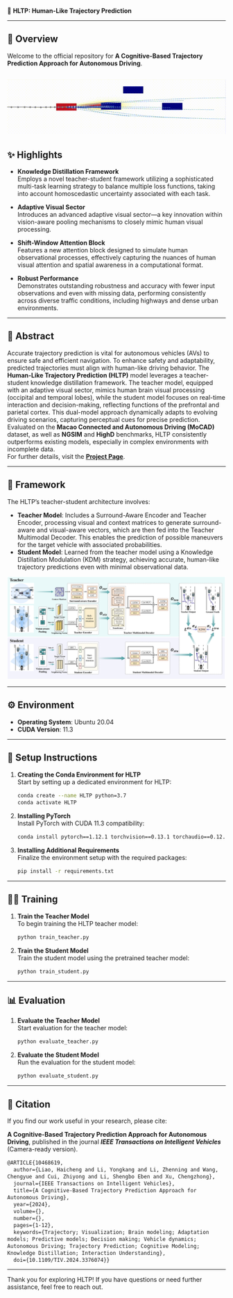 🚗 **HLTP: Human-Like Trajectory Prediction**

---

## 📖 Overview

Welcome to the official repository for **A Cognitive-Based Trajectory Prediction Approach for Autonomous Driving**.

 ![image](https://github.com/Petrichor625/HLTP/blob/main/HLTP/HLTP/pic/visual.gif)
---


## ✨ Highlights

- **Knowledge Distillation Framework**  
  Employs a novel teacher-student framework utilizing a sophisticated multi-task learning strategy to balance multiple loss functions, taking into account homoscedastic uncertainty associated with each task.

- **Adaptive Visual Sector**  
  Introduces an advanced adaptive visual sector—a key innovation within vision-aware pooling mechanisms to closely mimic human visual processing.

- **Shift-Window Attention Block**  
  Features a new attention block designed to simulate human observational processes, effectively capturing the nuances of human visual attention and spatial awareness in a computational format.

- **Robust Performance**  
  Demonstrates outstanding robustness and accuracy with fewer input observations and even with missing data, performing consistently across diverse traffic conditions, including highways and dense urban environments.

---

## 📜 Abstract

Accurate trajectory prediction is vital for autonomous vehicles (AVs) to ensure safe and efficient navigation. To enhance safety and adaptability, predicted trajectories must align with human-like driving behavior. The **Human-Like Trajectory Prediction (HLTP)** model leverages a teacher-student knowledge distillation framework. The teacher model, equipped with an adaptive visual sector, mimics human brain visual processing (occipital and temporal lobes), while the student model focuses on real-time interaction and decision-making, reflecting functions of the prefrontal and parietal cortex. This dual-model approach dynamically adapts to evolving driving scenarios, capturing perceptual cues for precise prediction. Evaluated on the **Macao Connected and Autonomous Driving (MoCAD)** dataset, as well as **NGSIM** and **HighD** benchmarks, HLTP consistently outperforms existing models, especially in complex environments with incomplete data.  
For further details, visit the **[Project Page](https://github.com/Petrichor625/HLTP)**.

---

## 🧠 Framework

The HLTP’s teacher-student architecture involves:

- **Teacher Model**: Includes a Surround-Aware Encoder and Teacher Encoder, processing visual and context matrices to generate surround-aware and visual-aware vectors, which are then fed into the Teacher Multimodal Decoder. This enables the prediction of possible maneuvers for the target vehicle with associated probabilities.
- **Student Model**: Learned from the teacher model using a Knowledge Distillation Modulation (KDM) strategy, achieving accurate, human-like trajectory predictions even with minimal observational data.

 ![image](https://github.com/Petrichor625/HLTP/blob/main/HLTP/HLTP/pic/framework.png)

---

## ⚙️ Environment

- **Operating System**: Ubuntu 20.04
- **CUDA Version**: 11.3

---

## 🔧 Setup Instructions

1. **Creating the Conda Environment for HLTP**  
   Start by setting up a dedicated environment for HLTP:

   ```bash
   conda create --name HLTP python=3.7
   conda activate HLTP
   ```

2. **Installing PyTorch**  
   Install PyTorch with CUDA 11.3 compatibility:

   ```bash
   conda install pytorch==1.12.1 torchvision==0.13.1 torchaudio==0.12.1 cudatoolkit=11.3 -c pytorch
   ```

3. **Installing Additional Requirements**  
   Finalize the environment setup with the required packages:

   ```bash
   pip install -r requirements.txt
   ```

---

## 🏋️‍♂️ Training

1. **Train the Teacher Model**  
   To begin training the HLTP teacher model:

   ```bash
   python train_teacher.py
   ```

2. **Train the Student Model**  
   Train the student model using the pretrained teacher model:

   ```bash
   python train_student.py
   ```

---

## 📊 Evaluation

1. **Evaluate the Teacher Model**  
   Start evaluation for the teacher model:

   ```bash
   python evaluate_teacher.py
   ```

2. **Evaluate the Student Model**  
   Run the evaluation for the student model:

   ```bash
   python evaluate_student.py
   ```

---

## 📌 Citation

If you find our work useful in your research, please cite:

**A Cognitive-Based Trajectory Prediction Approach for Autonomous Driving**, published in the journal **_IEEE Transactions on Intelligent Vehicles_** (Camera-ready version).

```
@ARTICLE{10468619,
  author={Liao, Haicheng and Li, Yongkang and Li, Zhenning and Wang, Chengyue and Cui, Zhiyong and Li, Shengbo Eben and Xu, Chengzhong},
  journal={IEEE Transactions on Intelligent Vehicles}, 
  title={A Cognitive-Based Trajectory Prediction Approach for Autonomous Driving}, 
  year={2024},
  volume={},
  number={},
  pages={1-12},
  keywords={Trajectory; Visualization; Brain modeling; Adaptation models; Predictive models; Decision making; Vehicle dynamics; Autonomous Driving; Trajectory Prediction; Cognitive Modeling; Knowledge Distillation; Interaction Understanding},
  doi={10.1109/TIV.2024.3376074}}
```

---

Thank you for exploring HLTP! If you have questions or need further assistance, feel free to reach out.


